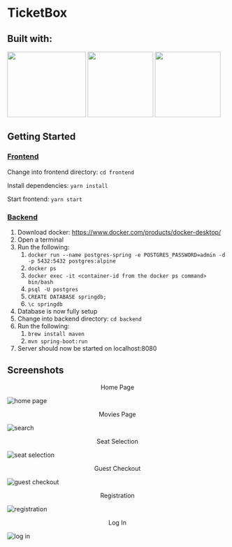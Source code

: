 # TicketBox

## Built with:
<div>
<img src="https://upload.wikimedia.org/wikipedia/commons/thumb/a/a7/React-icon.svg/2300px-React-icon.svg.png" width=180 height=150>
<img src="https://miro.medium.com/max/500/1*AbiX4LwtSNozoyfypcKvEg.png" width=150 height=150>
<img src="https://upload.wikimedia.org/wikipedia/commons/thumb/2/29/Postgresql_elephant.svg/1985px-Postgresql_elephant.svg.png" width=150 height=150>
</div>

## Getting Started
### <ins>Frontend</ins>
Change into frontend directory: ```cd frontend```   
 
Install dependencies: ```yarn install```   

Start frontend: ```yarn start```   

### <ins>Backend</ins>
1. Download docker: https://www.docker.com/products/docker-desktop/
2. Open a terminal
3. Run the following:   
   1. ```docker run --name postgres-spring -e POSTGRES_PASSWORD=admin -d -p 5432:5432 postgres:alpine```
   2. ```docker ps```
   3. ```docker exec -it <container-id from the docker ps command> bin/bash```
   4. ```psql -U postgres```
   5. ```CREATE DATABASE springdb;```
   6. ```\c springdb```
4. Database is now fully setup
5. Change into backend directory: ```cd backend```
6. Run the following:
   1. ```brew install maven```
   2. ```mvn spring-boot:run```
7. Server should now be started on localhost:8080

## Screenshots
<center>Home Page</center>

![home page](screenshots/homepage.png)

<center>Movies Page</center>

![search](screenshots/searchresults.png)

<center>Seat Selection</center>

![seat selection](screenshots/seatselection.png)

<center>Guest Checkout</center>

![guest checkout](screenshots/guestcheckout.png)

<center>Registration</center>

![registration](screenshots/register.png)

<center>Log In</center>

![log in](screenshots/login.png)
